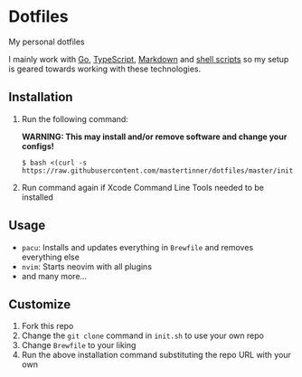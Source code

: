# Dotfiles

My personal dotfiles

I mainly work with [Go](https://golang.org/), [TypeScript](https://www.typescriptlang.org/), [Markdown](https://en.wikipedia.org/wiki/Markdown) and [shell scripts](https://en.wikipedia.org/wiki/Shell_script) so my setup is geared towards working with these technologies.

## Installation

1. Run the following command:

    **WARNING: This may install and/or remove software and change your configs!**

    ```shell
    $ bash <(curl -s https://raw.githubusercontent.com/mastertinner/dotfiles/master/init.sh)
    ```

1. Run command again if Xcode Command Line Tools needed to be installed

## Usage

* `pacu`: Installs and updates everything in `Brewfile` and removes everything else
* `nvim`: Starts neovim with all plugins
* and many more...

## Customize

1. Fork this repo
1. Change the `git clone` command in `init.sh` to use your own repo
1. Change `Brewfile` to your liking
1. Run the above installation command substituting the repo URL with your own
